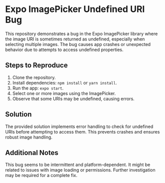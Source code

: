 # Expo ImagePicker Undefined URI Bug

This repository demonstrates a bug in the Expo ImagePicker library where the image URI is sometimes returned as undefined, especially when selecting multiple images. The bug causes app crashes or unexpected behavior due to attempts to access undefined properties.

## Steps to Reproduce

1.  Clone the repository.
2.  Install dependencies: `npm install` or `yarn install`.
3.  Run the app: `expo start`.
4. Select one or more images using the ImagePicker.
5. Observe that some URIs may be undefined, causing errors. 

## Solution

The provided solution implements error handling to check for undefined URIs before attempting to access them. This prevents crashes and ensures robust image handling.

## Additional Notes

This bug seems to be intermittent and platform-dependent. It might be related to issues with image loading or permissions.  Further investigation may be required for a complete fix.